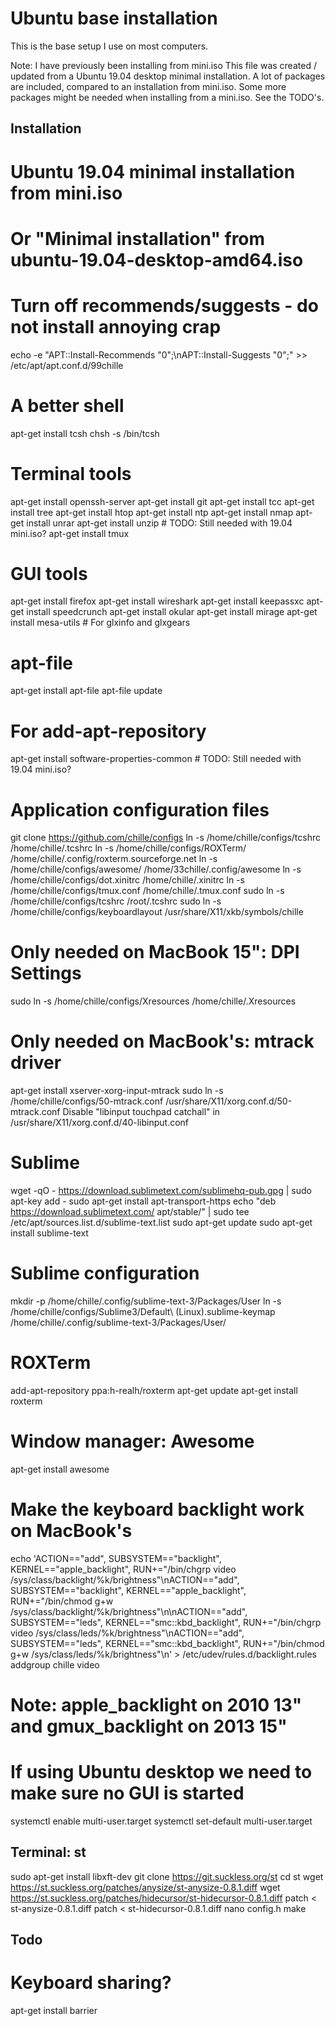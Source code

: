 Ubuntu base installation
========================

This is the base setup I use on most computers.

Note: I have previously been installing from mini.iso This file was created / updated from a Ubuntu 19.04 desktop minimal installation. A lot of packages are included, compared to an installation from mini.iso. Some more packages might be needed when installing from a mini.iso. See the TODO's.


Installation
------------

# Ubuntu 19.04 minimal installation from mini.iso
# Or "Minimal installation" from ubuntu-19.04-desktop-amd64.iso

# Turn off recommends/suggests - do not install annoying crap
echo -e "APT::Install-Recommends \"0\";\nAPT::Install-Suggests \"0\";" >> /etc/apt/apt.conf.d/99chille

# A better shell
apt-get install tcsh
chsh -s /bin/tcsh

# Terminal tools
apt-get install openssh-server
apt-get install git
apt-get install tcc
apt-get install tree
apt-get install htop
apt-get install ntp
apt-get install nmap
apt-get install unrar
apt-get install unzip # TODO: Still needed with 19.04 mini.iso?
apt-get install tmux

# GUI tools
apt-get install firefox
apt-get install wireshark
apt-get install keepassxc
apt-get install speedcrunch
apt-get install okular
apt-get install mirage
apt-get install mesa-utils # For glxinfo and glxgears

# apt-file
apt-get install apt-file
apt-file update

# For add-apt-repository
apt-get install software-properties-common # TODO: Still needed with 19.04 mini.iso?

# Application configuration files
git clone https://github.com/chille/configs
ln -s /home/chille/configs/tcshrc /home/chille/.tcshrc
ln -s /home/chille/configs/ROXTerm/ /home/chille/.config/roxterm.sourceforge.net
ln -s /home/chille/configs/awesome/ /home/33chille/.config/awesome
ln -s /home/chille/configs/dot.xinitrc /home/chille/.xinitrc
ln -s /home/chille/configs/tmux.conf /home/chille/.tmux.conf
sudo ln -s /home/chille/configs/tcshrc /root/.tcshrc
sudo ln -s /home/chille/configs/keyboardlayout /usr/share/X11/xkb/symbols/chille

# Only needed on MacBook 15": DPI Settings
sudo ln -s /home/chille/configs/Xresources /home/chille/.Xresources

# Only needed on MacBook's: mtrack driver
apt-get install xserver-xorg-input-mtrack
sudo ln -s /home/chille/configs/50-mtrack.conf /usr/share/X11/xorg.conf.d/50-mtrack.conf
Disable "libinput touchpad catchall" in /usr/share/X11/xorg.conf.d/40-libinput.conf

# Sublime
wget -qO - https://download.sublimetext.com/sublimehq-pub.gpg | sudo apt-key add -
sudo apt-get install apt-transport-https
echo "deb https://download.sublimetext.com/ apt/stable/" | sudo tee /etc/apt/sources.list.d/sublime-text.list
sudo apt-get update
sudo apt-get install sublime-text

# Sublime configuration
mkdir -p /home/chille/.config/sublime-text-3/Packages/User
ln -s /home/chille/configs/Sublime3/Default\ \(Linux\).sublime-keymap /home/chille/.config/sublime-text-3/Packages/User/

# ROXTerm
add-apt-repository ppa:h-realh/roxterm
apt-get update
apt-get install roxterm

# Window manager: Awesome
apt-get install awesome

# Make the keyboard backlight work on MacBook's
echo 'ACTION=="add", SUBSYSTEM=="backlight", KERNEL=="apple_backlight", RUN+="/bin/chgrp video /sys/class/backlight/%k/brightness"\nACTION=="add", SUBSYSTEM=="backlight", KERNEL=="apple_backlight", RUN+="/bin/chmod g+w /sys/class/backlight/%k/brightness"\n\nACTION=="add", SUBSYSTEM=="leds", KERNEL=="smc::kbd_backlight", RUN+="/bin/chgrp video /sys/class/leds/%k/brightness"\nACTION=="add", SUBSYSTEM=="leds", KERNEL=="smc::kbd_backlight", RUN+="/bin/chmod g+w /sys/class/leds/%k/brightness"\n' > /etc/udev/rules.d/backlight.rules
addgroup chille video

# Note: apple_backlight on 2010 13" and gmux_backlight on 2013 15"

# If using Ubuntu desktop we need to make sure no GUI is started
systemctl enable multi-user.target
systemctl set-default multi-user.target


Terminal: st
------------
sudo apt-get install libxft-dev
git clone https://git.suckless.org/st
cd st
wget https://st.suckless.org/patches/anysize/st-anysize-0.8.1.diff
wget https://st.suckless.org/patches/hidecursor/st-hidecursor-0.8.1.diff
patch < st-anysize-0.8.1.diff
patch < st-hidecursor-0.8.1.diff
nano config.h
make


Todo
----
# Keyboard sharing?
apt-get install barrier